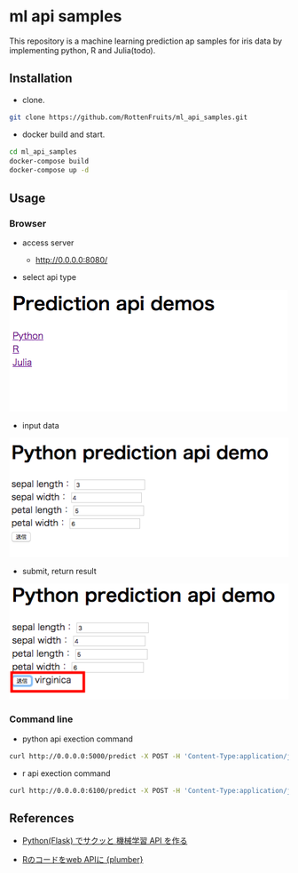 
# ml api samples

This repository is a machine learning prediction ap samples for iris data by implementing python, R and Julia(todo).

## Installation

- clone.

```bash
git clone https://github.com/RottenFruits/ml_api_samples.git
```

- docker build and start.

```bash
cd ml_api_samples
docker-compose build
docker-compose up -d
```

## Usage

### Browser
- access server
   - http://0.0.0.0:8080/

- select api type

![p1](https://raw.githubusercontent.com/RottenFruits/ml_api_samples/master/png/p1.png)

- input data

![p2](https://raw.githubusercontent.com/RottenFruits/ml_api_samples/master/png/p2.png)

- submit, return result

![p3](https://raw.githubusercontent.com/RottenFruits/ml_api_samples/master/png/p3.png)

### Command line

- python api exection command
```bash
curl http://0.0.0.0:5000/predict -X POST -H 'Content-Type:application/json' -d '{"feature":[1, 1, 1, 1]}'
```

- r api exection command
```bash
curl http://0.0.0.0:6100/predict -X POST -H 'Content-Type:application/json' -d '{"feature":[1, 1, 1, 1]}'
```


## References

- [Python(Flask) でサクッと 機械学習 API を作る](https://qiita.com/fam_taro/items/1464c42324f15d7b8223)

- [Rのコードをweb APIに {plumber}](https://qiita.com/masaki_kubota/items/a5ccc6504a697c0e89f8)
